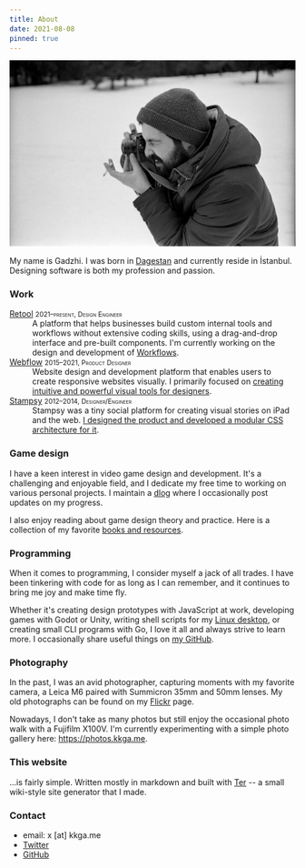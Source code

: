 ```yaml
---
title: About
date: 2021-08-08
pinned: true
---
```


![me](/img/about/leica.webp)

My name is Gadzhi. I was born in [Dagestan](https://wikipedia.org/wiki/Dagestan)
and currently reside in İstanbul. Designing software is both my profession and
passion.

### Work

<dl class="cols-3">

<dt>
<a href="https://retool.com" rel="external">Retool</a>
<small style='font-variant-caps: small-caps' class='block font-normal'>2021&ndash;present, Design Engineer</small>
</dt>

<dd class="span-2 mb-5">
A platform that helps businesses build custom
internal tools and workflows without extensive coding skills, using a
drag-and-drop interface and pre-built components.
I'm currently working on the design and development of
<a rel="external" href="https://retool.com/products/workflows/">Workflows</a>.
</dd>

<dt>
<a href="https://webflow.com" rel="external">Webflow</a>
<small style='font-variant-caps: small-caps' class='block font-normal'>2015&ndash;2021, Product Designer</small>
</dt>

<dd class="span-2 mb-5">
Website design and development platform that
enables users to create responsive websites visually.
I primarily focused on <a href="/work/webflow">creating intuitive and powerful visual tools for designers</a>.
</dd>

<dt>
<a href="https://stampsy.com" rel="external">Stampsy</a>
<small style='font-variant-caps: small-caps' class='block font-normal'>2012&ndash;2014, Designer/Engineer</small>
</dt>

<dd class="span-2">
Stampsy was a tiny social platform for creating
visual stories on iPad and the web. <a href="/work/stampsy">I designed the product and developed a modular CSS architecture
for it</a>.</dd>
</dl>

### Game design

I have a keen interest in video game design and development. It's a challenging
and enjoyable field, and I dedicate my free time to working on various personal
projects. I maintain a [dlog](/dlog) where I occasionally post updates on my
progress.

I also enjoy reading about game design theory and practice. Here is a collection
of my favorite [books and resources](/notes/gamedesign-resources.md).

### Programming

When it comes to programming, I consider myself a jack of all trades. I have
been tinkering with code for as long as I can remember, and it continues to
bring me joy and make time fly.

Whether it's creating design prototypes with JavaScript at work, developing
games with Godot or Unity, writing shell scripts for my
[Linux desktop](https://github.com/kkga/dotfiles), or creating small CLI
programs with Go, I love it all and always strive to learn more. I occasionally
share useful things on [my GitHub](https://github.com/kkga).

### Photography

In the past, I was an avid photographer, capturing moments with my favorite
camera, a Leica M6 paired with Summicron 35mm and 50mm lenses. My old
photographs can be found on my
[Flickr](https://www.flickr.com/photos/gadzhi/albums) page.

Nowadays, I don't take as many photos but still enjoy the occasional photo walk
with a Fujifilm X100V. I'm currently experimenting with a simple photo gallery
here: https://photos.kkga.me.

### This website

...is fairly simple. Written mostly in markdown and built with
[Ter](https://ter.kkga.me) -- a small wiki-style site generator that I made.

### Contact

- email: x [at] kkga.me
- [Twitter](https://twitter.com/kkga_)
- [GitHub](https://github.com/kkga)
